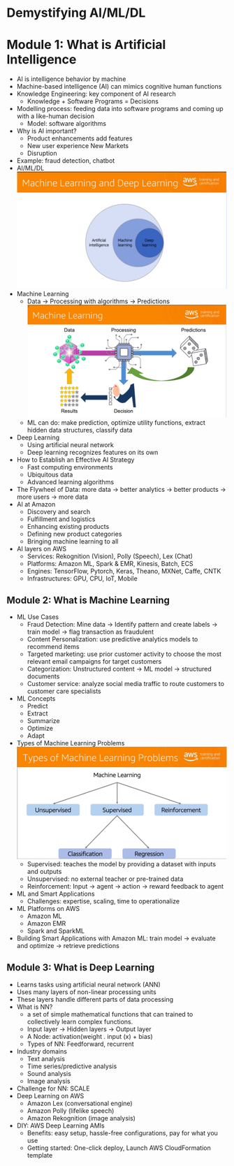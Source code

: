 # Demystifying AI/ML/DL

# Module 1: What is Artificial Intelligence
* AI is intelligence behavior by machine
* Machine-based intelligence (AI) can mimics cognitive human functions
* Knowledge Engineering: key component of AI research
  * Knowledge + Software Programs = Decisions
* Modelling process: feeding data into software programs and coming up with a like-human decision
  * Model: software algorithms
* Why is AI important?
  * Product enhancements add features
  * New user experience New Markets
  * Disruption
* Example: fraud detection, chatbot
* AI/ML/DL
![subset ai/ml/dl](https://github.com/yasirabd/digitalent-OAAI-notes/blob/master/assets/subset-aimldl.PNG "Subsets AI/ML/DL")
* Machine Learning
  * Data -> Processing with algorithms -> Predictions
  ![machine learning](https://github.com/yasirabd/digitalent-OAAI-notes/blob/master/assets/machine-learning.PNG "Machine Learning")
  * ML can do: make prediction, optimize utility functions, extract hidden data structures, classify data
* Deep Learning
  * Using artificial neural network
  * Deep learning recognizes features on its own
* How to Establish an Effective AI Strategy
  * Fast computing environments
  * Ubiquitous data
  * Advanced learning algorithms
* The Flywheel of Data: more data -> better analytics -> better products -> more users -> more data
* AI at Amazon
  * Discovery and search
  * Fulfillment and logistics
  * Enhancing existing products
  * Defining new product categories
  * Bringing machine learning to all
* AI layers on AWS
  * Services: Rekognition (Vision), Polly (Speech), Lex (Chat)
  * Platforms: Amazon ML, Spark & EMR, Kinesis, Batch, ECS
  * Engines: TensorFlow, Pytorch, Keras, Theano, MXNet, Caffe, CNTK
  * Infrastructures: GPU, CPU, IoT, Mobile

## Module 2: What is Machine Learning
* ML Use Cases
  * Fraud Detection: Mine data -> Identify pattern and create labels -> train model -> flag transaction as fraudulent
  * Content Personalization: use predictive analytics models to recommend items
  * Targeted marketing: use prior customer activity to choose the most relevant email campaigns for target customers
  * Categorization: Unstructured content -> ML model -> structured documents
  * Customer service: analyze social media traffic to route customers to customer care specialists
* ML Concepts
  * Predict
  * Extract
  * Summarize
  * Optimize
  * Adapt
* Types of Machine Learning Problems
![types machine learning](https://github.com/yasirabd/digitalent-OAAI-notes/blob/master/assets/ml-types.PNG "Types of Machine Learning")
  * Supervised: teaches the model by providing a dataset with inputs and outputs
  * Unsupervised: no external teacher or pre-trained data
  * Reinforcement: Input -> agent -> action -> reward feedback to agent
* ML and Smart Applications
  * Challenges: expertise, scaling, time to operationalize
* ML Platforms on AWS
  * Amazon ML
  * Amazon EMR
  * Spark and SparkML
* Building Smart Applications with Amazon ML: train model -> evaluate and optimize -> retrieve predictions

## Module 3: What is Deep Learning
* Learns tasks using artificial neural network (ANN)
* Uses many layers of non-linear processing units
* These layers handle different parts of data processing
* What is NN?
  * a set of simple mathematical functions that can trained to collectively learn complex functions.
  * Input layer -> Hidden layers -> Output layer
  * A Node: activation(weight . input (x) + bias)
  * Types of NN: Feedforward, recurrent
* Industry domains
  * Text analysis
  * Time series/predictive analysis
  * Sound analysis
  * Image analysis
* Challenge for NN: SCALE
* Deep Learning on AWS
  * Amazon Lex (conversational engine)
  * Amazon Polly (lifelike speech)
  * Amazon Rekognition (image analysis)
* DIY: AWS Deep Learning AMIs
  * Benefits: easy setup, hassle-free configurations, pay for what you use
  * Getting started: One-click deploy, Launch AWS CloudFormation template
